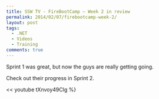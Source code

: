 ```yaml
---
title: SSW TV - FireBootCamp – Week 2 in review
permalink: 2014/02/07/firebootcamp-week-2/
layout: post
tags:
  - .NET
  - Videos
  - Training
comments: true
---
```


Sprint 1 was great, but now the guys are really getting going.

Check out their progress in Sprint 2.

<< youtube tXnvoy49Clg %}
